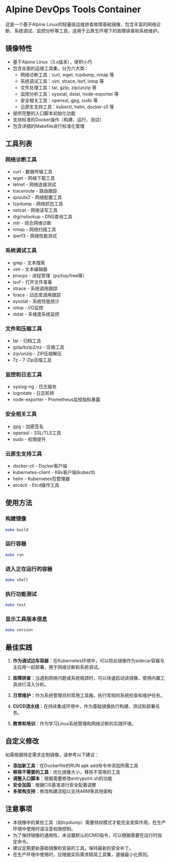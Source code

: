 # Alpine DevOps Tools Container

这是一个基于Alpine Linux的轻量级运维排查故障基础镜像，包含丰富的网络诊断、系统调试、监控分析等工具，适用于云原生环境下的故障排查和系统维护。

## 镜像特性

- 基于Alpine Linux（3.x版本），体积小巧
- 包含全面的运维工具集，分为六大类：
  - 网络诊断工具：curl, wget, tcpdump, nmap 等
  - 系统调试工具：vim, strace, lsof, iotop 等
  - 文件处理工具：tar, gzip, zip/unzip 等
  - 监控分析工具：sysstat, dstat, node-exporter 等
  - 安全相关工具：openssl, gpg, sudo 等
  - 云原生支持工具：kubectl, helm, docker-cli 等
- 提供完整的入口脚本初始化功能
- 支持标准的Docker操作（构建、运行、测试）
- 包含详细的Makefile进行标准化管理

## 工具列表

### 网络诊断工具
- curl - 数据传输工具
- wget - 网络下载工具
- telnet - 网络连接测试
- traceroute - 路由跟踪
- iproute2 - 网络配置工具
- tcpdump - 网络抓包工具
- netcat - 网络读写工具
- dig/nslookup - DNS查询工具
- mtr - 综合网络诊断
- nmap - 网络扫描工具
- iperf3 - 网络性能测试

### 系统调试工具
- grep - 文本搜索
- vim - 文本编辑器
- procps - 进程管理（ps/top/free等）
- lsof - 打开文件查看
- strace - 系统调用跟踪
- ltrace - 动态库调用跟踪
- sysstat - 系统性能统计
- iotop - I/O监控
- dstat - 多维度系统监控

### 文件和压缩工具
- tar - 归档工具
- gzip/bzip2/xz - 压缩工具
- zip/unzip - ZIP压缩解压
- 7z - 7-Zip压缩工具

### 监控和日志工具
- syslog-ng - 日志服务
- logrotate - 日志轮转
- node-exporter - Prometheus监控指标暴露

### 安全相关工具
- gpg - 加密签名
- openssl - SSL/TLS工具
- sudo - 权限提升

### 云原生支持工具
- docker-cli - Docker客户端
- kubernetes-client - K8s客户端(kubectl)
- helm - Kubernetes包管理器
- etcdctl - Etcd操作工具

## 使用方法

### 构建镜像
```bash
make build
```

### 运行容器
```bash
make run
```

### 进入正在运行的容器
```bash
make shell
```

### 执行功能测试
```bash
make test
```

### 显示工具版本信息
```bash
make version
```

## 最佳实践

1. **作为调试边车容器**：在Kubernetes环境中，可以将此镜像作为sidecar容器与主应用一起部署，用于网络诊断和系统调试。

2. **故障排查**：当遇到网络问题或系统瓶颈时，可以快速启动该镜像，使用内置工具进行深入分析。

3. **日常维护**：作为系统管理员的常用工具箱，执行常规的系统检查和维护任务。

4. **CI/CD流水线**：在持续集成环境中，作为基础镜像执行构建、测试和部署任务。

5. **教育和培训**：作为学习Linux系统管理和网络诊断的实践环境。

## 自定义修改

如需根据特定需求定制镜像，请参考以下建议：

- **添加新工具**：在Dockerfile的RUN apk add命令中添加所需工具
- **移除不需要的工具**：优化镜像大小，移除不常用的工具
- **调整入口脚本**：根据需要修改entrypoint.sh的功能
- **安全加固**：根据CIS基准进行安全配置调整
- **多架构支持**：修改构建流程以支持ARM等其他架构

## 注意事项

- 本镜像中的某些工具（如tcpdump）需要特权模式才能完全发挥作用，在生产环境中使用时请注意权限控制。
- 为了保持镜像的通用性，未设置默认的CMD指令，可以根据需要在运行时指定命令。
- 建议定期更新基础镜像和安装的工具，保持最新的安全补丁。
- 在生产环境中使用时，应根据实际需求精简工具集，遵循最小化原则。